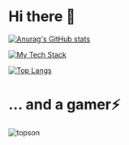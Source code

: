 # Hi there 👋

[![Anurag's GitHub stats](https://github-readme-stats.vercel.app/api?username=crazywin3&show_icons=true&theme=transparent&include_all_commits=true)](https://github.com/anuraghazra/github-readme-stats)

<!-- [![GitHub Streak](https://streak-stats.demolab.com?user=crazywin3&theme=transparent)](https://git.io/streak-stats) -->

[![My Tech Stack](https://github-readme-tech-stack.vercel.app/api/cards?lineCount=3&theme=github&hideBg=true&bg=%23FFFFFF&badge=%23EAEFFC&border=%23D8DEE4&titleColor=%230969DA&line1=html5%2CHTML%2CE34F26%3Bcss3%2CCSS%2C1572B6%3Bjavascript%2CJavaScript%2CF7DF1E%3Btypescript%2CTypeScript%2C3178C6%3B&line2=vuedotjs%2CVuejs%2C4fc08d%3Bvuetify%2CVuetify%2C1867c0%3Bnode.js%2CNode.js%2C5FA04E%3Btailwindcss%2CTailwind%2C38b2ac%3B&line3=openjdk%2CJava%2Ced8b00%3Bphp%2Cphp%2C777bb4%3Bpython%2CPython%2C1867c0%3B)](https://github.com/0l1v3rr/github-readme-tech-stack)

[![Top Langs](https://github-readme-stats.vercel.app/api/top-langs/?username=crazywin3&layout=compact&theme=transparent)](https://github.com/anuraghazra/github-readme-stats)

# ... and a gamer⚡
![topson](https://steam-stat.vercel.app/api?profileName=crazywin99)

<!--
This is a ✨ _special_ ✨ repository because its `README.md` (this file) appears on your GitHub profile.
** Note: Name of the repository must be similar to your github username **

Here are some ideas to get you started:

- 🔭 I’m currently working on ...
- 🌱 I’m currently learning ...
- 👯 I’m looking to collaborate on ...
- 🤔 I’m looking for help with ...
- 💬 Ask me about ...
- 📫 How to reach me: ...
- 😄 Pronouns: ...
- ⚡ Fun fact: ...
-->

